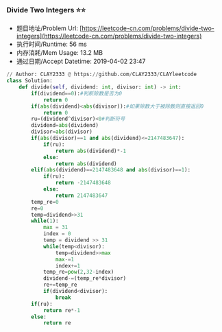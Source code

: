 
### Divide Two Integers :star::star:
- 题目地址/Problem Url: [https://leetcode-cn.com/problems/divide-two-integers](https://leetcode-cn.com/problems/divide-two-integers)
- 执行时间/Runtime: 56 ms 
- 内存消耗/Mem Usage: 13.2 MB
- 通过日期/Accept Datetime: 2019-04-02 23:47
```python
// Author: CLAY2333 @ https://github.com/CLAY2333/CLAYleetcode
class Solution:
    def divide(self, dividend: int, divisor: int) -> int:
        if(dividend==0):#判断除数是否为0
            return 0
        if(abs(dividend)<abs(divisor)):#如果除数大于被除数则直接返回0
            return 0
        ru=(dividend^divisor)<0#判断符号
        dividend=abs(dividend)
        divisor=abs(divisor)
        if(abs(divisor)==1 and abs(dividend)<=2147483647):
            if(ru):
                return abs(dividend)*-1
            else:
                return abs(dividend)
        elif(abs(dividend)==2147483648 and abs(divisor)==1):
            if(ru):
                return -2147483648
            else:
                return 2147483647
        temp_re=0
        re=0
        temp=dividend>>31
        while(1):
            max = 31
            index = 0
            temp = dividend >> 31
            while(temp<divisor):
                temp=dividend>>max
                max-=1
                index+=1
            temp_re=pow(2,32-index)
            dividend-=(temp_re*divisor)
            re+=temp_re
            if(dividend<divisor):
                break
        if(ru):
            return re*-1
        else:
            return re

```
